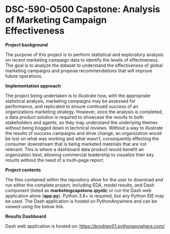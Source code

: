 # DSC-590-O500 Capstone: Analysis of Marketing Campaign Effectiveness

**Project background**

The purpose of this project is to perform statistical and exploratory analysis on recent marketing campaign data to identify the levels of effectiveness. The goal is to analyze the dataset to understand the effectiveness of global marketing campaigns and propose recommendations that will improve future operations.

**Implementation approach**

The project being undertaken is to illustrate how, with the appropriate statistical analysis, marketing campaigns may be assessed for performance, and replicated to ensure continued success of an organizations marketing strategy. However, once the analysis is completed, a data product solution is required to showcase the results to both stakeholders and agents, so they may understand the underlying themes without being bogged down in technical reviews. Without a way to illustrate the results of success campaigns and drive change, an organization would be lost on what was working and what wasn’t, consequently effecting the consumer downstream that is being marketed materials that are not relevant. This is where a dashboard data product would benefit an organization best; allowing commercial leadership to visualize their key results without the need of a multi-page report.


**Project contents**

The files contained within the repository allow for the user to download and run either the complete project, including EDA, model results, and Dash component (listed as **marketingcapstone.ipynb**) or run the Dash web application alone (**app.py**). Python 3.8+ is required, but any Python IDE may be used. The Dash application is hosted on PythonAnywhere and can be viewed using the below link.


**Results Dashboard**

Dash web application is hosted on: https://brodney01.pythonanywhere.com/
